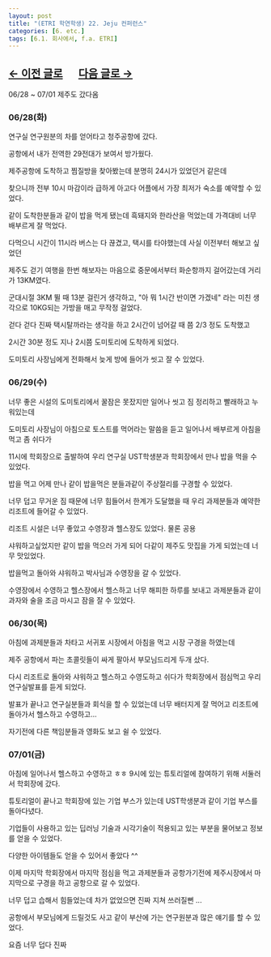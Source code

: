 ```yaml
---
layout: post
title: "(ETRI 학연학생) 22. Jeju 컨퍼런스"
categories: [6. etc.]
tags: [6.1. 회사에서, f.a. ETRI]
---
```


## [←  이전 글로](https://maizer2.github.io/6.%20etc2022/06/22/(ETRI-학연학생)-22.html) 　 [다음 글로 →](https://maizer2.github.io/6.%20etc2022/07/06/(ETRI-학연학생)-24.html)

06/28 ~ 07/01 제주도 갔다옴

### 06/28(화)

연구실 연구원분의 차를 얻어타고 청주공항에 갔다.

공항에서 내가 전역한 29전대가 보여서 방가웠다.

제주공항에 도착하고 찜질방을 찾아봤는데 분명히 24시가 있었던거 같은데

찾으니까 전부 10시 마감이라 급하게 아고다 어플에서 가장 최저가 숙소를 예약할 수 있었다.

같이 도착한분들과 같이 밥을 먹게 됐는데 흑돼지와 한라산을 먹었는데 가격대비 너무 배부르게 잘 먹었다.

다먹으니 시간이 11시라 버스는 다 끊겼고, 택시를 타야했는데 사실 이전부터 해보고 싶었던

제주도 걷기 여행을 한번 해보자는 마음으로 중문에서부터 화순항까지 걸어갔는데 거리가 13KM였다.

군대시절 3KM 뛸 때 13분 걸린거 생각하고, "아 뭐 1시간 반이면 가겠네" 라는 미친 생각으로 10KG되는 가방을 매고 무작정 걸었다.

걷다 걷다 진짜 택시탈까라는 생각을 하고 2시간이 넘어갈 때 쯤 2/3 정도 도착했고

2시간 30분 정도 지나 2시쯤 도미토리에 도착하게 되었다.

도미토리 사장님에게 전화해서 늦게 방에 들어가 씻고 잘 수 있었다.

### 06/29(수)

너무 좋은 시설의 도미토리에서 꿀잠은 못잤지만 일어나 씻고 짐 정리하고 빨래하고 누워있는데

도미토리 사장님이 아침으로 토스트를 먹어라는 말씀을 듣고 일어나서 배부르게 아침을 먹고 좀 쉬다가

11시에 학회장으로 출발하여 우리 연구실 UST학생분과 학회장에서 만나 밥을 먹을 수 있었다.

밥을 먹고 어제 만나 같이 밥을먹은 분들과같이 주상절리를 구경할 수 있었다.

너무 덥고 무거운 짐 때문에 너무 힘들어서 한계가 도달했을 때 우리 과제분들과 예약한 리조트에 들어갈 수 있었다.

리조트 시설은 너무 좋았고 수영장과 헬스장도 있었다. 물론 공용

샤워하고싶었지만 같이 밥을 먹으러 가게 되어 다같이 제주도 맛집을 가게 되었는데 너무 맛있었다.

밥을먹고 돌아와 샤워하고 박사님과 수영장을 갈 수 있었다.

수영장에서 수영하고 헬스장에서 헬스하고 너무 해피한 하루를 보내고 과제분들과 같이 과자와 술을 조금 마시고 잠을 잘 수 있었다.

### 06/30(목)

아침에 과제분들과 차타고 서귀포 시장에서 아침을 먹고 시장 구경을 하였는데

제주 공항에서 파는 초콜릿들이 싸게 팔아서 부모님드리게 두개 샀다.

다시 리조트로 돌아와 샤워하고 헬스하고 수영도하고 쉬다가 학회장에서 점심먹고 우리 연구실발표를 듣게 되었다.

발표가 끝나고 연구실분들과 회식을 할 수 있었는데 너무 배터지게 잘 먹어고 리조트에 돌아가서 헬스하고 수영하고...

자기전에 다른 책임분들과 영화도 보고 쉴 수 있었다.

### 07/01(금)

아침에 일어나서 헬스하고 수영하고 ㅎㅎ 9시에 있는 튜토리얼에 참여하기 위해 서둘러서 학회장에 갔다.

튜토리얼이 끝나고 학회장에 있는 기업 부스가 있는데 UST학생분과 같이 기업 부스를 돌아다녔다.

기업들이 사용하고 있는 딥러닝 기술과 시각기술이 적용되고 있는 부분을 물어보고 정보를 얻을 수 있었다.

다양한 아이템들도 얻을 수 있어서 좋았다 ^^

이제 마지막 학회장에서 마지막 점심을 먹고 과제분들과 공항가기전에 제주시장에서 마지막으로 구경을 하고 공항으로 갈 수 있었다.

너무 덥고 습해서 힘들었는데 차가 없었으면 진짜 지쳐 쓰러질뻔 ...

공항에서 부모님에게 드릴것도 사고 같이 부산에 가는 연구원분과 많은 얘기를 할 수 있었다.

요즘 너무 덥다 진짜